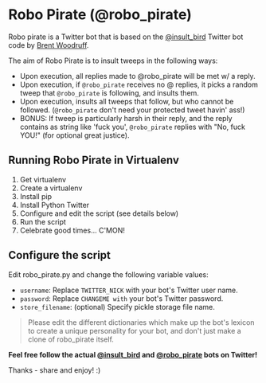 Robo Pirate (@robo_pirate)
==========================

Robo pirate is a Twitter bot that is based on the [@insult_bird](http://twitter.com/insult_bird) Twitter bot code by [Brent Woodruff](http://www.brentwoodruff.com/).

The aim of Robo Pirate is to insult tweeps in the following ways:

* Upon execution, all replies made to @robo_pirate will be met w/ a reply.
* Upon execution, if `@robo_pirate` receives no @ replies, it picks a random tweep that `@robo_pirate` is following, and insults them.
* Upon execution, insults all tweeps that follow, but who cannot be followed. (`@robo_pirate` don't need your protected tweet havin' ass!)
* BONUS: If tweep is particularly harsh in their reply, and the reply contains as string like 'fuck you', `@robo_pirate` replies with "No, fuck YOU!" (for optional great justice).

Running Robo Pirate in Virtualenv
---------------------------------

1. Get virtualenv
2. Create a virtualenv
3. Install pip
4. Install Python Twitter
5. Configure and edit the script (see details below)
6. Run the script
7. Celebrate good times... C'MON!

Configure the script
--------------------

Edit robo_pirate.py and change the following variable values:

 * `username`: Replace `TWITTER_NICK` with your bot's Twitter user name.
 * `password`: Replace `CHANGEME with` your bot's Twitter password.
 * `store_filename`: (optional) Specify pickle storage file name.
 
> Please edit the different dictionaries which make up the bot's lexicon to create a unique personality for your bot, and don't just make a clone of robo_pirate itself.

**Feel free follow the actual [@insult_bird](http://twitter.com/insult_bird) and [@robo_pirate](http://twitter.com/robo_pirate) bots on Twitter!**

Thanks - share and enjoy! :)